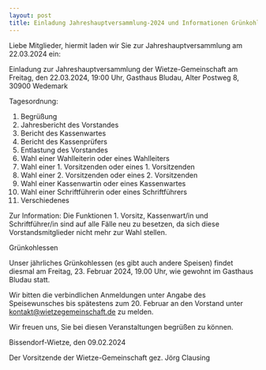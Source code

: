 ```yaml
---
layout: post
title: Einladung Jahreshauptversammlung-2024 und Informationen Grünkohlessen
---
```


Liebe Mitglieder,
hiermit laden wir Sie zur Jahreshauptversammlung am 22.03.2024 ein:

Einladung
zur Jahreshauptversammlung der Wietze-Gemeinschaft
am Freitag, den 22.03.2024, 19:00 Uhr,
Gasthaus Bludau, Alter Postweg 8, 30900 Wedemark

Tagesordnung:
1.	Begrüßung
2.	Jahresbericht des Vorstandes
3.	Bericht des Kassenwartes
4.	Bericht des Kassenprüfers
5.	Entlastung des Vorstandes 
6.	Wahl einer Wahlleiterin oder eines Wahlleiters
7.	Wahl einer 1. Vorsitzenden oder eines 1. Vorsitzenden
8.	Wahl einer 2. Vorsitzenden oder eines 2. Vorsitzenden
9.	Wahl einer Kassenwartin oder eines Kassenwartes
10.	Wahl einer Schriftführerin oder eines Schriftführers
11.	Verschiedenes

Zur Information: 
Die Funktionen 1. Vorsitz, Kassenwart/in und Schriftführer/in sind auf alle Fälle neu zu besetzen, da sich diese 
Vorstandsmitglieder nicht mehr zur Wahl stellen.

Grünkohlessen
 
Unser jährliches Grünkohlessen (es gibt auch andere Speisen) findet diesmal am Freitag, 23. Februar 2024, 19.00 Uhr,
wie gewohnt im Gasthaus Bludau statt.
 
Wir bitten die verbindlichen Anmeldungen unter Angabe des Speisewunsches bis spätestens zum 20. Februar an den Vorstand unter kontakt@wietzegemeinschaft.de zu melden.
 
Wir freuen uns, Sie bei diesen Veranstaltungen begrüßen zu können.

Bissendorf-Wietze, den 09.02.2024

Der Vorsitzende der Wietze-Gemeinschaft
gez.
Jörg Clausing
